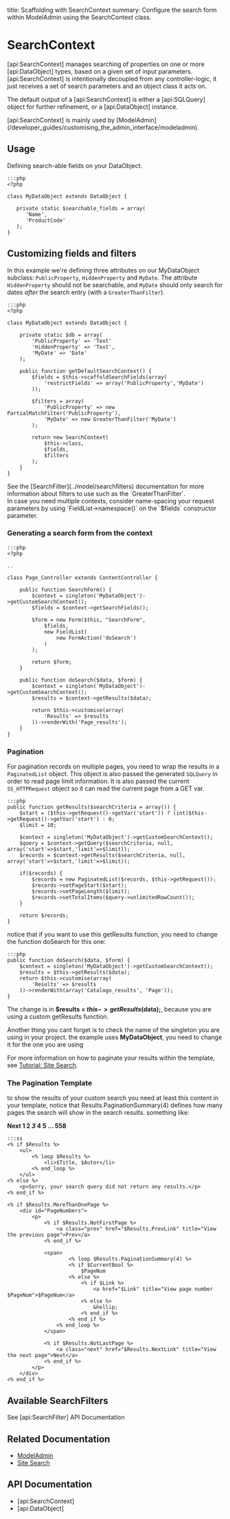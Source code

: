 title: Scaffolding with SearchContext
summary: Configure the search form within ModelAdmin using the SearchContext class.

# SearchContext

[api:SearchContext] manages searching of properties on one or more [api:DataObject] types, based on a given set of
input parameters. [api:SearchContext] is intentionally decoupled from any controller-logic, it just receives a set of
search parameters and an object class it acts on.

The default output of a [api:SearchContext] is either a [api:SQLQuery] object for further refinement, or a
[api:DataObject] instance.

<div class="notice" markdown="1">
[api:SearchContext] is mainly used by [ModelAdmin](/developer_guides/customising_the_admin_interface/modeladmin).
</div>

## Usage

Defining search-able fields on your DataObject.

	:::php
	<?php

	class MyDataObject extends DataObject {

	   private static $searchable_fields = array(
	      'Name',
	      'ProductCode'
	   );
	}

## Customizing fields and filters

In this example we're defining three attributes on our MyDataObject subclass: `PublicProperty`, `HiddenProperty`
and `MyDate`. The attribute `HiddenProperty` should not be searchable, and `MyDate` should only search for dates
*after* the search entry (with a `GreaterThanFilter`).

	:::php
	<?php

	class MyDataObject extends DataObject {

		private static $db = array(
			'PublicProperty' => 'Text'
			'HiddenProperty' => 'Text',
			'MyDate' => 'Date'
		);
		
		public function getDefaultSearchContext() {
			$fields = $this->scaffoldSearchFields(array(
				'restrictFields' => array('PublicProperty','MyDate')
			));

			$filters = array(
				'PublicProperty' => new PartialMatchFilter('PublicProperty'),
				'MyDate' => new GreaterThanFilter('MyDate')
			);

			return new SearchContext(
				$this->class, 
				$fields, 
				$filters
			);
		}
	}

<div class="notice" markdown="1">
See the [SearchFilter](../model/searchfilters) documentation for more information about filters to use such as the
`GreaterThanFilter`.
</div>

<div class="notice" markdown="1">
In case you need multiple contexts, consider name-spacing your request parameters by using `FieldList->namespace()` on
the `$fields` constructor parameter.
</div>

### Generating a search form from the context

	:::php
	<?php

	..

	class Page_Controller extends ContentController {

		public function SearchForm() {
			$context = singleton('MyDataObject')->getCustomSearchContext();
			$fields = $context->getSearchFields();

			$form = new Form($this, "SearchForm",
				$fields,
				new FieldList(
					new FormAction('doSearch')
				)
			);

			return $form;
		}

		public function doSearch($data, $form) {
			$context = singleton('MyDataObject')->getCustomSearchContext();
			$results = $context->getResults($data);

			return $this->customise(array(
				'Results' => $results
			))->renderWith('Page_results');
		}
	}

### Pagination

For pagination records on multiple pages, you need to wrap the results in a
`PaginatedList` object. This object is also passed the generated `SQLQuery`
in order to read page limit information. It is also passed the current
`SS_HTTPRequest` object so it can read the current page from a GET var.

	:::php
	public function getResults($searchCriteria = array()) {
		$start = ($this->getRequest()->getVar('start')) ? (int)$this->getRequest()->getVar('start') : 0;
		$limit = 10;
			
		$context = singleton('MyDataObject')->getCustomSearchContext();
		$query = $context->getQuery($searchCriteria, null, array('start'=>$start,'limit'=>$limit));
		$records = $context->getResults($searchCriteria, null, array('start'=>$start,'limit'=>$limit));
		
		if($records) {
			$records = new PaginatedList($records, $this->getRequest());
			$records->setPageStart($start);
			$records->setPageLength($limit);
			$records->setTotalItems($query->unlimitedRowCount());
		}
		
		return $records;
	}


notice that if you want to use this getResults function, you need to change the function doSearch for this one:

	:::php
	public function doSearch($data, $form) {
		$context = singleton('MyDataObject')->getCustomSearchContext();
		$results = $this->getResults($data);
		return $this->customise(array(
			'Results' => $results
		))->renderWith(array('Catalogo_results', 'Page'));
	}


The change is in **$results = $this->getResults($data);**, because you are using a custom getResults function.

Another thing you cant forget is to check the name of the singleton you are using in your project. the example uses
**MyDataObject**, you need to change it for the one you are using

For more information on how to paginate your results within the template, see [Tutorial: Site Search](/tutorials/4-site-search).


### The Pagination Template

to show the results of your custom search you need at least this content in your template, notice that
Results.PaginationSummary(4) defines how many pages the search will show in the search results. something like:

**Next   1 2  *3*  4  5 &hellip; 558**  


	:::ss
	<% if $Results %>
		<ul>
			<% loop $Results %>
				<li>$Title, $Autor</li>
			<% end_loop %>
		</ul>
	<% else %>
		<p>Sorry, your search query did not return any results.</p>
	<% end_if %>
	
	<% if $Results.MoreThanOnePage %>
		<div id="PageNumbers">
			<p>
				<% if $Results.NotFirstPage %>
					<a class="prev" href="$Results.PrevLink" title="View the previous page">Prev</a>
				<% end_if %>
			
				<span>
			    		<% loop $Results.PaginationSummary(4) %>
						<% if $CurrentBool %>
							$PageNum
						<% else %>
							<% if $Link %>
								<a href="$Link" title="View page number $PageNum">$PageNum</a>
							<% else %>
								&hellip;
							<% end_if %>
						<% end_if %>
					<% end_loop %>
				</span>
			
				<% if $Results.NotLastPage %>
					<a class="next" href="$Results.NextLink" title="View the next page">Next</a>
				<% end_if %>
			</p>
		</div>
	<% end_if %>


## Available SearchFilters

See [api:SearchFilter] API Documentation


## Related Documentation

* [ModelAdmin](/developer_guides/customising_the_admin_interface/modeladmin)
* [Site Search](/tutorials/site_search)

## API Documentation

* [api:SearchContext]
* [api:DataObject]

